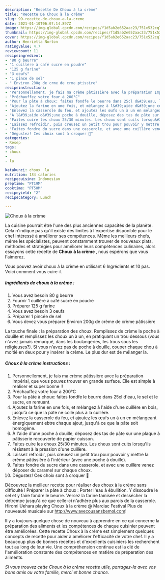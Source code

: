 ```yaml
---
description: "Recette De Choux à la crème"
title: "Recette De Choux à la crème"
slug: 99-recette-de-choux-a-la-creme
date: 2021-01-10T06:07:14.897Z
image: https://img-global.cpcdn.com/recipes/f1d5ab2e652aac23/751x532cq70/choux-a-la-creme-photo-principale-de-la-recette.jpg
thumbnail: https://img-global.cpcdn.com/recipes/f1d5ab2e652aac23/751x532cq70/choux-a-la-creme-photo-principale-de-la-recette.jpg
cover: https://img-global.cpcdn.com/recipes/f1d5ab2e652aac23/751x532cq70/choux-a-la-creme-photo-principale-de-la-recette.jpg
author: Henrietta Norton
ratingvalue: 4.7
reviewcount: 11
recipeingredient:
- "80 g beurre"
- "1 cuillère à café sucre en poudre"
- "125 g farine"
- "3 oeufs"
- "1 pince de sel"
- " Environ 200g de crme de crme ptissire"
recipeinstructions:
- "Personnellement, je fais ma crème pâtissière avec la préparation Impérial, que vous pouvez trouver en grande surface. Elle est simple à realiser et super bonne !!"
- "Préchauffez votre four à 200°C"
- "Pour la pâte à choux: faites fondfe le beurre dans 25cl d&#39;eau, le sel et le sucre, en remuant."
- "Ajoutez la farine en une fois, et mélangez à l&#39;aide d&#39;une cuillère en bois, jusqu&#39;à ce que la pâte ne colle plus à la cuillère."
- "Enlevez la casserole du feu, et ajoutez les œufs un à un en mélangeant énergiquement ebtre chaque ajout, jusqu&#39;à ce que la pâte soit homogène."
- "À l&#39;aide d&#39;une poche à douille, déposez des tas de pâte sur une plaque à pâtisserie recouverte de papier cuisson."
- "Faites cuire les choux 25/30 minutes. Les choux sont cuits lorsqu&#39;ils résistent à la pression d&#39;une cuillère."
- "Laissez refroidir, puis creusez un petit trou pour pouvoir y mettre la crème pâtissière à l&#39;intérieur (avec une poche à douille)."
- "Faites fondre du sucre dans une casserole, et avec une cuillère venez déposer du caramel sur chaque choux."
- "Dégustez! Ces choix sont à croquer 🥰"
categories:
- Resep
tags:
- choux
- 
- la

katakunci: choux  la 
nutrition: 184 calories
recipecuisine: Indonesian
preptime: "PT19M"
cooktime: "PT50M"
recipeyield: "2"
recipecategory: Lunch

---
```



![Choux à la crème](https://img-global.cpcdn.com/recipes/f1d5ab2e652aac23/751x532cq70/choux-a-la-creme-photo-principale-de-la-recette.jpg)

La cuisine pourrait être l'une des plus anciennes capacités de la planète. Cela n'indique pas qu'il existe des limites à l'expertise disponible pour le chef intéressé à améliorer ses compétences. Même les meilleurs chefs, même les spécialistes, peuvent constamment trouver de nouveaux plats, méthodes et stratégies pour améliorer leurs compétences culinaires, alors essayons cette recette de <strong> Choux à la crème </strong>, nous espérons que vous l'aimerez.

<!--inarticleads1-->

Vous pouvez avoir choux à la crème en utilisant 6 Ingrédients et 10 pas. Voici comment vous cuire il.

##### Ingrédients de choux à la crème :

1. Vous avez besoin 80 g beurre
1. Fournir 1 cuillère à café sucre en poudre
1. Préparer 125 g farine
1. Vous avez besoin 3 oeufs
1. Préparer 1 pincée de sel
1. Vous devez vous préparer  Environ 200g de crème de crème pâtissière


La touche finale : la préparation des choux. Remplissez de crème la poche à douille et remplissez les choux un à un, en pratiquant un trou dessous (vous n&#39;avez jamais remarqué, dans les boulangeries, les trous sous les religieuses?). Si vous n&#39;avez pas de poche à douille, couper chaque chou à moitié en deux pour y insérer la crème. Le plus dur est de mélanger la. 

<!--inarticleads2-->

##### Choux à la crème instructions :

1. Personnellement, je fais ma crème pâtissière avec la préparation Impérial, que vous pouvez trouver en grande surface. Elle est simple à realiser et super bonne !!
1. Préchauffez votre four à 200°C
1. Pour la pâte à choux: faites fondfe le beurre dans 25cl d&#39;eau, le sel et le sucre, en remuant.
1. Ajoutez la farine en une fois, et mélangez à l&#39;aide d&#39;une cuillère en bois, jusqu&#39;à ce que la pâte ne colle plus à la cuillère.
1. Enlevez la casserole du feu, et ajoutez les œufs un à un en mélangeant énergiquement ebtre chaque ajout, jusqu&#39;à ce que la pâte soit homogène.
1. À l&#39;aide d&#39;une poche à douille, déposez des tas de pâte sur une plaque à pâtisserie recouverte de papier cuisson.
1. Faites cuire les choux 25/30 minutes. Les choux sont cuits lorsqu&#39;ils résistent à la pression d&#39;une cuillère.
1. Laissez refroidir, puis creusez un petit trou pour pouvoir y mettre la crème pâtissière à l&#39;intérieur (avec une poche à douille).
1. Faites fondre du sucre dans une casserole, et avec une cuillère venez déposer du caramel sur chaque choux.
1. Dégustez! Ces choix sont à croquer 🥰


Découvrez la meilleur recette pour réaliser des choux à la crème sans difficulté ! Préparer la pâte à choux : Porter l&#39;eau à ébullition. Y dissoudre le sel et y faire fondre le beurre. Versez la farine tamisée et dessécher la détrempe jusqu&#39;à ce que celle-ci n&#39;adhère plus aux parois de la casserole. Hiromi Uehara playing Choux à la crème @ Marciac Festival Plus de nouveauté musicale sur http://www.avecousansbemol.com! 

<!--inarticleads1-->

<p>
Il y a toujours quelque chose de nouveau à apprendre en ce qui concerne la préparation des aliments et les compétences de chaque cuisinier peuvent être améliorées. Cette recette Choux à la crème est simplement quelques concepts de recette pour aider à améliorer l'efficacité de votre chef. Il y a beaucoup plus de bonnes recettes et d'excellents cuisiniers les recherchent tout au long de leur vie. Une compréhension continue est la clé de l'amélioration constante des compétences en matière de préparation des aliments.
</p>

<p>
<i>Si vous trouvez cette Choux à la crème recette utile, partagez-la avec vos bons amis ou votre famille, merci et bonne chance.</i>
</p>
